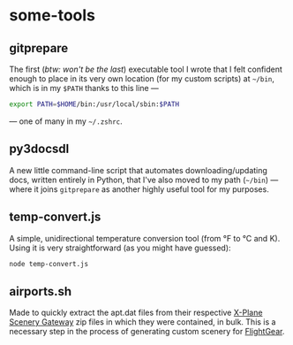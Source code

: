 # some-tools

## gitprepare

The first (_btw: won't be the last_) executable tool I wrote that I felt confident enough to place in its very own location (for my custom scripts) at `~/bin`, which is in my `$PATH` thanks to this line —

```sh
export PATH=$HOME/bin:/usr/local/sbin:$PATH
```

— one of many in my `~/.zshrc`.

## py3docsdl

A new little command-line script that automates downloading/updating docs, written entirely in Python, that I've also moved to my path (`~/bin`) — where it joins `gitprepare` as another highly useful tool for my purposes.

## temp-convert.js

A simple, unidirectional temperature conversion tool (from °F to °C and K). Using it is very straightforward (as you might have guessed):

```sh
node temp-convert.js
```

## airports.sh

Made to quickly extract the apt.dat files from their respective [X-Plane Scenery Gateway](https://gateway.x-plane.com/) zip files in which they were contained, in bulk. This is a necessary step in the process of generating custom scenery for [FlightGear](https://www.flightgear.org/).
